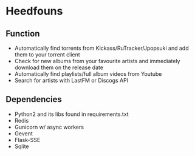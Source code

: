 # Heedfouns

## Function
* Automatically find torrents from Kickass/RuTracker/Jpopsuki and add them to your torrent client
* Check for new albums from your favourite artists and immediately download them on the release date
* Automatically find playlists/full album videos from Youtube
* Search for artists with LastFM or Discogs API

## Dependencies
* Python2 and its libs found in requirements.txt
* Redis
* Gunicorn w/ async workers
* Gevent
* Flask-SSE
* Sqlite
